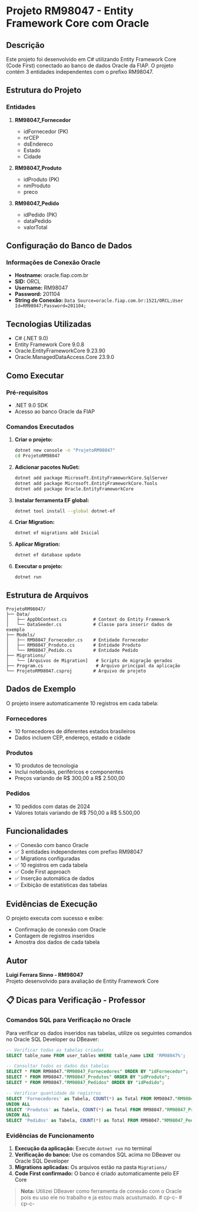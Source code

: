 # Projeto RM98047 - Entity Framework Core com Oracle

## Descrição
Este projeto foi desenvolvido em C# utilizando Entity Framework Core (Code First) conectado ao banco de dados Oracle da FIAP. O projeto contém 3 entidades independentes com o prefixo RM98047.

## Estrutura do Projeto

### Entidades
1. **RM98047_Fornecedor**
   - idFornecedor (PK)
   - nrCEP
   - dsEndereco
   - Estado
   - Cidade

2. **RM98047_Produto**
   - idProduto (PK)
   - nmProduto
   - preco

3. **RM98047_Pedido**
   - idPedido (PK)
   - dataPedido
   - valorTotal

## Configuração do Banco de Dados

### Informações de Conexão Oracle
- **Hostname:** oracle.fiap.com.br
- **SID:** ORCL
- **Username:** RM98047
- **Password:** 201104
- **String de Conexão:** `Data Source=oracle.fiap.com.br:1521/ORCL;User Id=RM98047;Password=201104;`

## Tecnologias Utilizadas
- C# (.NET 9.0)
- Entity Framework Core 9.0.8
- Oracle.EntityFrameworkCore 9.23.90
- Oracle.ManagedDataAccess.Core 23.9.0

## Como Executar

### Pré-requisitos
- .NET 9.0 SDK
- Acesso ao banco Oracle da FIAP

### Comandos Executados

1. **Criar o projeto:**
   ```bash
   dotnet new console -n "ProjetoRM98047"
   cd ProjetoRM98047
   ```

2. **Adicionar pacotes NuGet:**
   ```bash
   dotnet add package Microsoft.EntityFrameworkCore.SqlServer
   dotnet add package Microsoft.EntityFrameworkCore.Tools
   dotnet add package Oracle.EntityFrameworkCore
   ```

3. **Instalar ferramenta EF global:**
   ```bash
   dotnet tool install --global dotnet-ef
   ```

4. **Criar Migration:**
   ```bash
   dotnet ef migrations add Inicial
   ```

5. **Aplicar Migration:**
   ```bash
   dotnet ef database update
   ```

6. **Executar o projeto:**
   ```bash
   dotnet run
   ```

## Estrutura de Arquivos

```
ProjetoRM98047/
├── Data/
│   ├── AppDbContext.cs          # Context do Entity Framework
│   └── DataSeeder.cs            # Classe para inserir dados de exemplo
├── Models/
│   ├── RM98047_Fornecedor.cs    # Entidade Fornecedor
│   ├── RM98047_Produto.cs       # Entidade Produto
│   └── RM98047_Pedido.cs        # Entidade Pedido
├── Migrations/
│   └── [Arquivos de Migration]   # Scripts de migração gerados
├── Program.cs                    # Arquivo principal da aplicação
└── ProjetoRM98047.csproj        # Arquivo de projeto
```

## Dados de Exemplo

O projeto insere automaticamente 10 registros em cada tabela:

### Fornecedores
- 10 fornecedores de diferentes estados brasileiros
- Dados incluem CEP, endereço, estado e cidade

### Produtos
- 10 produtos de tecnologia
- Inclui notebooks, periféricos e componentes
- Preços variando de R$ 300,00 a R$ 2.500,00

### Pedidos
- 10 pedidos com datas de 2024
- Valores totais variando de R$ 750,00 a R$ 5.500,00

## Funcionalidades

- ✅ Conexão com banco Oracle
- ✅ 3 entidades independentes com prefixo RM98047
- ✅ Migrations configuradas
- ✅ 10 registros em cada tabela
- ✅ Code First approach
- ✅ Inserção automática de dados
- ✅ Exibição de estatísticas das tabelas

## Evidências de Execução

O projeto executa com sucesso e exibe:
- Confirmação de conexão com Oracle
- Contagem de registros inseridos
- Amostra dos dados de cada tabela

## Autor
**Luigi Ferrara Sinno - RM98047**  
Projeto desenvolvido para avaliação de Entity Framework Core

## 📋 Dicas para Verificação - Professor

### Comandos SQL para Verificação no Oracle

Para verificar os dados inseridos nas tabelas, utilize os seguintes comandos no Oracle SQL Developer ou DBeaver:

```sql
-- Verificar todas as tabelas criadas
SELECT table_name FROM user_tables WHERE table_name LIKE 'RM98047%';

-- Consultar todos os dados das tabelas
SELECT * FROM RM98047."RM98047_Fornecedores" ORDER BY "idFornecedor";
SELECT * FROM RM98047."RM98047_Produtos" ORDER BY "idProduto";  
SELECT * FROM RM98047."RM98047_Pedidos" ORDER BY "idPedido";

-- Verificar quantidade de registros
SELECT 'Fornecedores' as Tabela, COUNT(*) as Total FROM RM98047."RM98047_Fornecedores"
UNION ALL
SELECT 'Produtos' as Tabela, COUNT(*) as Total FROM RM98047."RM98047_Produtos"
UNION ALL  
SELECT 'Pedidos' as Tabela, COUNT(*) as Total FROM RM98047."RM98047_Pedidos";
```

### Evidências de Funcionamento

1. **Execução da aplicação:** Execute `dotnet run` no terminal
2. **Verificação do banco:** Use os comandos SQL acima no DBeaver ou Oracle SQL Developer
3. **Migrations aplicadas:** Os arquivos estão na pasta `Migrations/`
4. **Code First confirmado:** O banco é criado automaticamente pelo EF Core

> **Nota:** Utilizei DBeaver como ferramenta de conexão com o Oracle pois eu uso ele no trabalho e ja estou mais acustumado.
#   c p - c -  
 #   c p - c -  
 
